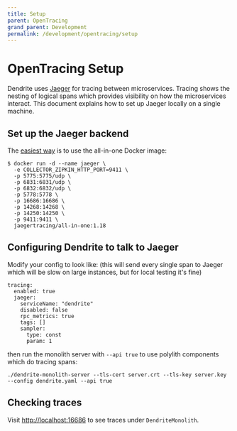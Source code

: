 ```yaml
---
title: Setup
parent: OpenTracing
grand_parent: Development
permalink: /development/opentracing/setup
---
```


# OpenTracing Setup

Dendrite uses [Jaeger](https://www.jaegertracing.io/) for tracing between microservices.
Tracing shows the nesting of logical spans which provides visibility on how the microservices interact.
This document explains how to set up Jaeger locally on a single machine.

## Set up the Jaeger backend

The [easiest way](https://www.jaegertracing.io/docs/1.18/getting-started/) is to use the all-in-one Docker image:

```
$ docker run -d --name jaeger \
  -e COLLECTOR_ZIPKIN_HTTP_PORT=9411 \
  -p 5775:5775/udp \
  -p 6831:6831/udp \
  -p 6832:6832/udp \
  -p 5778:5778 \
  -p 16686:16686 \
  -p 14268:14268 \
  -p 14250:14250 \
  -p 9411:9411 \
  jaegertracing/all-in-one:1.18
```

## Configuring Dendrite to talk to Jaeger

Modify your config to look like: (this will send every single span to Jaeger which will be slow on large instances, but for local testing it's fine)

```
tracing:
  enabled: true
  jaeger:
    serviceName: "dendrite"
    disabled: false
    rpc_metrics: true
    tags: []
    sampler:
      type: const
      param: 1
```

then run the monolith server with `--api true` to use polylith components which do tracing spans:

```
./dendrite-monolith-server --tls-cert server.crt --tls-key server.key --config dendrite.yaml --api true
```

## Checking traces

Visit <http://localhost:16686> to see traces under `DendriteMonolith`.
